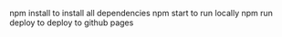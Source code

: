 npm install to install all dependencies
npm start to run locally
npm run deploy to deploy to github pages